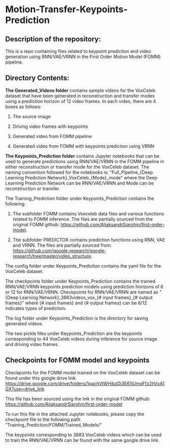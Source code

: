 # Motion-Transfer-Keypoints-Prediction

## Description of the repository:
This is a repo containing files related to keypoint prediction and video generation using RNN/VAE/VRNN in the First Order Motion Model (FOMM) pipeline. 

## Directory Contents:
**The Generated_Videos folder** contains sample videos for the VoxCeleb dataset that have been generated in reconstruction and transfer modes using a prediction horizon of 12 video frames.
In each video, there are 4 boxes as follows: 

1.  The source image 

2. Driving video frames with keypoints

3. Generated video from FOMM pipeline

4. Generated video from FOMM with keypoints prediction using VRNN

**The Keypoints_Prediction folder** contains Jupyter notebooks that can be used to generate predictions using RNN/VAE/VRNN in the FOMM pipeline in either reconstruction or transfer mode for the VoxCeleb dataset.
The naming convention followed for the notebooks is:
"Full_Pipeline_{Deep Learning Prediction Network}\_VoxCeleb\_{Mode}_mode" where the Deep Learning Prediction Network can be RNN/VAE/VRNN and Mode can be reconstruction or transfer.

The Training_Prediction folder under Keypoints_Prediction contains the following:

1. The subfolder FOMM contains Voxceleb data files and various functions related to FOMM inference.
The files are partially sourced from the original FOMM github:
https://github.com/AliaksandrSiarohin/first-order-model.

2. The subfolder PREDICTOR contains prediction functions using RNN, VAE and VRNN.
The files are partially sourced from:
https://github.com/google-research/google-research/tree/master/video_structure.

The config folder under Keypoints_Prediction contains the yaml file for the VoxCeleb dataset.

The checkpoints folder under Keypoints_Prediction contains the trained RNN/VAE/VRNN keypoints prediction models using prediction horizons of 6 or 12 for RNN/VAE/VRNN.
Checkpoints for RNN/VAE/VRNN are named as "{Deep Learning Network}\_3883videos_vox_{# input frames}_{# output frames}" where {# input frames} and {# output frames} can be 6/12 indicates types of prediction.

The log folder under Keypoints_Prediction is the directory for saving generated videos.

The two pickle files under Keypoints_Prediction are the keypoints corresponding to 44 VoxCeleb videos during inference for source image and driving video frames.
## Checkpoints for FOMM model and keypoints 
Checkpoints for the FOMM model trained on the VoxCeleb dataset can be found under this google drive link. 
https://drive.google.com/drive/folders/1pachVtWHibzDi3E61jUmqFfz2hVxA1GX?usp=drive_link

This file has been sourced using the link in the original FOMM github:
https://github.com/AliaksandrSiarohin/first-order-model

To run this file in the attached Jupyter notebooks, please copy the checkpoint file to the following path "Training_Prediction/FOMM/Trained_Models/" 

The keypoints corresponding to 3883 VoxCeleb videos which can be used to train the RNN/VAE/VRNN can be found with the same google drive link.
